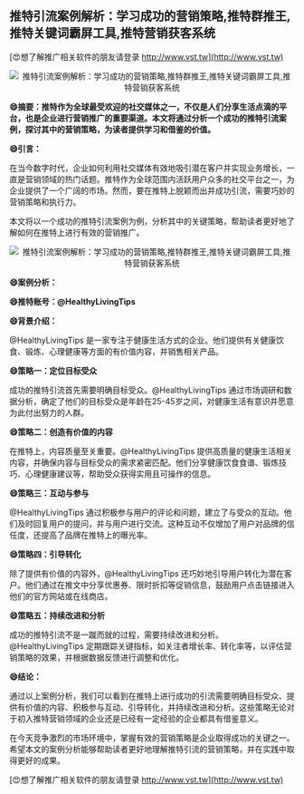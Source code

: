## **推特引流案例解析：学习成功的营销策略,推特群推王,推特关键词霸屏工具,推特营销获客系统**

[😍想了解推广相关软件的朋友请登录 http://www.vst.tw](http://www.vst.tw)

 <center><img src="https://vst.tw/MP4/tuiguang/png/1.png" alt="推特引流案例解析：学习成功的营销策略,推特群推王,推特关键词霸屏工具,推特营销获客系统"></center>

**😄摘要：推特作为全球最受欢迎的社交媒体之一，不仅是人们分享生活点滴的平台，也是企业进行营销推广的重要渠道。本文将通过分析一个成功的推特引流案例，探讨其中的营销策略，为读者提供学习和借鉴的价值。**

**😄引言：**

在当今数字时代，企业如何利用社交媒体有效地吸引潜在客户并实现业务增长，一直是营销领域的热门话题。推特作为全球范围内活跃用户众多的社交平台之一，为企业提供了一个广阔的市场。然而，要在推特上脱颖而出并成功引流，需要巧妙的营销策略和执行力。

本文将以一个成功的推特引流案例为例，分析其中的关键策略，帮助读者更好地了解如何在推特上进行有效的营销推广。

 <center><img src="https://vst.tw/MP4/tuiguang/png/3.png" alt="推特引流案例解析：学习成功的营销策略,推特群推王,推特关键词霸屏工具,推特营销获客系统"></center>

**😄案例分析：**

**😄推特账号：@HealthyLivingTips**

**😄背景介绍：**

@HealthyLivingTips 是一家专注于健康生活方式的企业。他们提供有关健康饮食、锻炼、心理健康等方面的有价值内容，并销售相关产品。

**😄策略一：定位目标受众**

成功的推特引流首先需要明确目标受众。@HealthyLivingTips 通过市场调研和数据分析，确定了他们的目标受众是年龄在25-45岁之间，对健康生活有意识并愿意为此付出努力的人群。

**😄策略二：创造有价值的内容**

在推特上，内容质量至关重要。@HealthyLivingTips 提供高质量的健康生活相关内容，并确保内容与目标受众的需求紧密匹配。他们分享健康饮食食谱、锻炼技巧、心理健康建议等，帮助受众获得实用且可操作的信息。

**😄策略三：互动与参与**

@HealthyLivingTips 通过积极参与用户的评论和问题，建立了与受众的互动。他们及时回复用户的提问，并与用户进行交流。这种互动不仅增加了用户对品牌的信任度，还提高了品牌在推特上的曝光率。

**😄策略四：引导转化**

除了提供有价值的内容外，@HealthyLivingTips 还巧妙地引导用户转化为潜在客户。他们通过在推文中分享优惠券、限时折扣等促销信息，鼓励用户点击链接进入他们的官方网站或在线商店。

**😄策略五：持续改进和分析**

成功的推特引流不是一蹴而就的过程，需要持续改进和分析。@HealthyLivingTips 定期跟踪关键指标，如关注者增长率、转化率等，以评估营销策略的效果，并根据数据反馈进行调整和优化。

**😄结论：**

通过以上案例分析，我们可以看到在推特上进行成功的引流需要明确目标受众、提供有价值的内容、积极参与互动、引导转化，并持续改进和分析。这些策略无论对于初入推特营销领域的企业还是已经有一定经验的企业都具有借鉴意义。

在今天竞争激烈的市场环境中，掌握有效的营销策略是企业取得成功的关键之一。希望本文的案例分析能够帮助读者更好地理解推特引流的营销策略，并在实践中取得更好的成果。

[😍想了解推广相关软件的朋友请登录 http://www.vst.tw](http://www.vst.tw)



